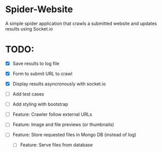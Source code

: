 Spider-Website
============

A simple spider application that crawls a submitted website and updates results using Socket.io

# TODO:
- [x] Save results to log file
- [x] Form to submit URL to crawl
- [x] Display results asyncronously with socket.io


- [ ] Add test cases
- [ ] Add styling with bootstrap
- [ ] Feature: Crawler follow external URLs
- [ ] Feature: Image and file previews (or thumbnails)
- [ ] Feature: Store requested files in Mongo DB (instead of log)
    - [ ] Feature: Serve files from database


